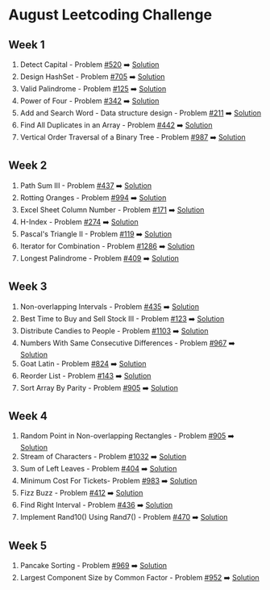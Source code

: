 # August Leetcoding Challenge

## Week 1
  1. Detect Capital - Problem [#520](https://leetcode.com/problems/detect-capital/) :arrow_right: [Solution](https://github.com/deepanshsachdeva/august-leetcoding-challenge/blob/master/Solution1.java)
  2. Design HashSet - Problem [#705](https://leetcode.com/problems/design-hashset/) :arrow_right: [Solution](https://github.com/deepanshsachdeva/august-leetcoding-challenge/blob/master/Solution2.java)
  3. Valid Palindrome - Problem [#125](https://leetcode.com/problems/valid-palindrome/) :arrow_right: [Solution](https://github.com/deepanshsachdeva/august-leetcoding-challenge/blob/master/Solution3.java)
  4. Power of Four - Problem [#342](https://leetcode.com/problems/power-of-four/) :arrow_right: [Solution](https://github.com/deepanshsachdeva/august-leetcoding-challenge/blob/master/Solution4.java)
  5. Add and Search Word - Data structure design - Problem [#211](https://leetcode.com/problems/add-and-search-word-data-structure-design/) :arrow_right: [Solution](https://github.com/deepanshsachdeva/august-leetcoding-challenge/blob/master/Solution5.java)
  6. Find All Duplicates in an Array - Problem [#442](https://leetcode.com/problems/find-all-duplicates-in-an-array/) :arrow_right: [Solution](https://github.com/deepanshsachdeva/august-leetcoding-challenge/blob/master/Solution6.java)
  7. Vertical Order Traversal of a Binary Tree - Problem [#987](https://leetcode.com/problems/vertical-order-traversal-of-a-binary-tree/) :arrow_right: [Solution](https://github.com/deepanshsachdeva/august-leetcoding-challenge/blob/master/Solution7.java)

## Week 2
  1. Path Sum III - Problem [#437](https://leetcode.com/problems/path-sum-iii/) :arrow_right: [Solution](https://github.com/deepanshsachdeva/august-leetcoding-challenge/blob/master/Solution8.java)
  2. Rotting Oranges - Problem [#994](https://leetcode.com/problems/rotting-oranges/) :arrow_right: [Solution](https://github.com/deepanshsachdeva/august-leetcoding-challenge/blob/master/Solution9.java)
  3. Excel Sheet Column Number - Problem [#171](https://leetcode.com/problems/excel-sheet-column-number/) :arrow_right: [Solution](https://github.com/deepanshsachdeva/august-leetcoding-challenge/blob/master/Solution10.java)
  4. H-Index - Problem [#274](https://leetcode.com/problems/h-index/) :arrow_right: [Solution](https://github.com/deepanshsachdeva/august-leetcoding-challenge/blob/master/Solution11.java)
  5. Pascal's Triangle II - Problem [#119](https://leetcode.com/problems/pascals-triangle-ii/) :arrow_right: [Solution](https://github.com/deepanshsachdeva/august-leetcoding-challenge/blob/master/Solution12.java)
  6. Iterator for Combination - Problem [#1286](https://leetcode.com/problems/iterator-for-combination/) :arrow_right: [Solution](https://github.com/deepanshsachdeva/august-leetcoding-challenge/blob/master/Solution13.java)
  7. Longest Palindrome - Problem [#409](https://leetcode.com/problems/longest-palindrome/) :arrow_right: [Solution](https://github.com/deepanshsachdeva/august-leetcoding-challenge/blob/master/Solution14.java)

## Week 3
  1. Non-overlapping Intervals - Problem [#435](https://leetcode.com/problems/non-overlapping-intervals/) :arrow_right: [Solution](https://github.com/deepanshsachdeva/august-leetcoding-challenge/blob/master/Solution15.java)
  2. Best Time to Buy and Sell Stock III - Problem [#123](https://leetcode.com/problems/best-time-to-buy-and-sell-stock-iii/) :arrow_right: [Solution](https://github.com/deepanshsachdeva/august-leetcoding-challenge/blob/master/Solution16.java)
  3. Distribute Candies to People - Problem [#1103](https://leetcode.com/problems/distribute-candies-to-people/) :arrow_right: [Solution](https://github.com/deepanshsachdeva/august-leetcoding-challenge/blob/master/Solution17.java)
  4. Numbers With Same Consecutive Differences - Problem [#967](https://leetcode.com/problems/numbers-with-same-consecutive-differences/) :arrow_right: [Solution](https://github.com/deepanshsachdeva/august-leetcoding-challenge/blob/master/Solution18.java)
  5. Goat Latin - Problem [#824](https://leetcode.com/problems/goat-latin/) :arrow_right: [Solution](https://github.com/deepanshsachdeva/august-leetcoding-challenge/blob/master/Solution19.java)
  6. Reorder List - Problem [#143](https://leetcode.com/problems/reorder-list/) :arrow_right: [Solution](https://github.com/deepanshsachdeva/august-leetcoding-challenge/blob/master/Solution20.java)
  7. Sort Array By Parity - Problem [#905](https://leetcode.com/problems/sort-array-by-parity/) :arrow_right: [Solution](https://github.com/deepanshsachdeva/august-leetcoding-challenge/blob/master/Solution21.java)

## Week 4
  1. Random Point in Non-overlapping Rectangles - Problem [#905](https://leetcode.com/problems/random-point-in-non-overlapping-rectangles/) :arrow_right: [Solution](https://github.com/deepanshsachdeva/august-leetcoding-challenge/blob/master/Solution22.java)
  2. Stream of Characters - Problem [#1032](https://leetcode.com/problems/stream-of-characters/) :arrow_right: [Solution](https://github.com/deepanshsachdeva/august-leetcoding-challenge/blob/master/Solution23.java)
  3. Sum of Left Leaves - Problem [#404](https://leetcode.com/problems/sum-of-left-leaves/) :arrow_right: [Solution](https://github.com/deepanshsachdeva/august-leetcoding-challenge/blob/master/Solution24.java)
  4. Minimum Cost For Tickets- Problem [#983](https://leetcode.com/problems/minimum-cost-for-tickets/) :arrow_right: [Solution](https://github.com/deepanshsachdeva/august-leetcoding-challenge/blob/master/Solution25.java)
  5. Fizz Buzz - Problem [#412](https://leetcode.com/problems/fizz-buzz/) :arrow_right: [Solution](https://github.com/deepanshsachdeva/august-leetcoding-challenge/blob/master/Solution26.java)
  6. Find Right Interval - Problem [#436](https://leetcode.com/problems/find-right-interval/) :arrow_right: [Solution](https://github.com/deepanshsachdeva/august-leetcoding-challenge/blob/master/Solution27.java)
  7. Implement Rand10() Using Rand7() - Problem [#470](https://leetcode.com/problems/implement-rand10-using-rand7/) :arrow_right: [Solution](https://github.com/deepanshsachdeva/august-leetcoding-challenge/blob/master/Solution28.java)

## Week 5
  1. Pancake Sorting - Problem [#969](https://leetcode.com/problems/pancake-sorting/) :arrow_right: [Solution](https://github.com/deepanshsachdeva/august-leetcoding-challenge/blob/master/Solution29.java)
  2. Largest Component Size by Common Factor - Problem [#952](https://leetcode.com/problems/largest-component-size-by-common-factor/) :arrow_right: [Solution](https://github.com/deepanshsachdeva/august-leetcoding-challenge/blob/master/Solution30.java)
